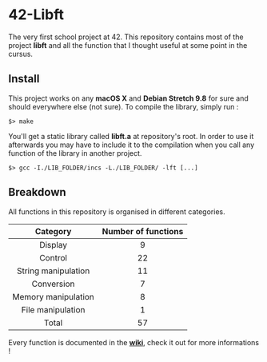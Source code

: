 # 42-Libft
The very first school project at 42. This repository contains most of the project **libft** and all the function that I thought useful at some point in the cursus.

## Install
This project works on any **macOS X** and **Debian Stretch 9.8** for sure and should everywhere else (not sure). To compile the library, simply run :
```shell
$> make
```

You'll get a static library called **libft.a** at repository's root. In order to use it afterwards you may have to include it to the compilation when you call any function of the library in another project.
```shell
$> gcc -I./LIB_FOLDER/incs -L./LIB_FOLDER/ -lft [...]
```

## Breakdown
All functions in this repository is organised in different categories.

Category | Number of functions
:---: | :---:
Display | 9
Control | 22
String manipulation | 11
Conversion | 7
Memory manipulation | 8
File manipulation | 1
Total | 57

Every function is documented in the [**wiki**](https://github.com/kibotrel/42-Libft/wiki), check it out for more informations !
